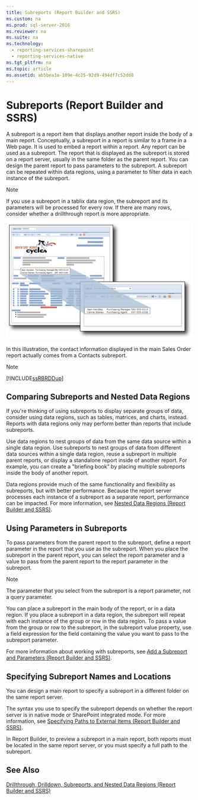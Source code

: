 ```yaml
---
title: Subreports (Report Builder and SSRS)
ms.custom: na
ms.prod: sql-server-2016
ms.reviewer: na
ms.suite: na
ms.technology: 
  - reporting-services-sharepoint
  - reporting-services-native
ms.tgt_pltfrm: na
ms.topic: article
ms.assetid: ab5bea3a-109e-4c25-92d9-494df7c52dd8
---
```

# Subreports (Report Builder and SSRS)
  A subreport is a report item that displays another report inside the body of a main report. Conceptually, a subreport in a report is similar to a frame in a Web page. It is used to embed a report within a report. Any report can be used as a subreport. The report that is displayed as the subreport is stored on a report server, usually in the same folder as the parent report. You can design the parent report to pass parameters to the subreport. A subreport can be repeated within data regions, using a parameter to filter data in each instance of the subreport.  
  
> [!NOTE]  
>  If you use a subreport in a tablix data region, the subreport and its parameters will be processed for every row. If there are many rows, consider whether a drillthrough report is more appropriate.  
  
 ![rs_Subreport](../../Images\Image\ImageNotContaina/rs_Subreport.gif "rs_Subreport")  
  
 In this illustration, the contact information displayed in the main Sales Order report actually comes from a Contacts subreport.  
  
> [!NOTE]  
>  [!INCLUDE[ssRBRDDup](../../Token\Other/ssRBRDDup_md.md)]  
  
## Comparing Subreports and Nested Data Regions  
 If you're thinking of using subreports to display separate groups of data, consider using data regions, such as tables, matrices, and charts, instead. Reports with data regions only may perform better than reports that include subreports.  
  
 Use data regions to nest groups of data from the same data source within a single data region. Use subreports to nest groups of data from different data sources within a single data region, reuse a subreport in multiple parent reports, or display a standalone report inside of another report. For example, you can create a "briefing book" by placing multiple subreports inside the body of another report.  
  
 Data regions provide much of the same functionality and flexibility as subreports, but with better performance. Because the report server processes each instance of a subreport as a separate report, performance can be impacted. For more information, see [Nested Data Regions &#40;Report Builder and SSRS&#41;](../Topic/Nested%20Data%20Regions%20\(Report%20Builder%20and%20SSRS\).md).  
  
## Using Parameters in Subreports  
 To pass parameters from the parent report to the subreport, define a report parameter in the report that you use as the subreport. When you place the subreport in the parent report, you can select the report parameter and a value to pass from the parent report to the report parameter in the subreport.  
  
> [!NOTE]  
>  The parameter that you select from the subreport is a report parameter, not a query parameter.  
  
 You can place a subreport in the main body of the report, or in a data region. If you place a subreport in a data region, the subreport will repeat with each instance of the group or row in the data region. To pass a value from the group or row to the subreport, in the subreport value property, use a field expression for the field containing the value you want to pass to the subreport parameter.  
  
 For more information about working with subreports, see [Add a Subreport and Parameters &#40;Report Builder and SSRS&#41;](../Topic/Add%20a%20Subreport%20and%20Parameters%20\(Report%20Builder%20and%20SSRS\).md).  
  
## Specifying Subreport Names and Locations  
 You can design a main report to specify a subreport in a different folder on the same report server.  
  
 The syntax you use to specify the subreport depends on whether the report server is in native mode or SharePoint integrated mode. For more information, see [Specifying Paths to External Items &#40;Report Builder and SSRS&#41;](../Topic/Specifying%20Paths%20to%20External%20Items%20\(Report%20Builder%20and%20SSRS\).md).  
  
 In Report Builder, to preview a subreport in a main report, both reports must be located in the same report server, or you must specify a full path to the subreport.  
  
## See Also  
 [Drillthrough, Drilldown, Subreports, and Nested Data Regions &#40;Report Builder and SSRS&#41;](../Topic/Drillthrough,%20Drilldown,%20Subreports,%20and%20Nested%20Data%20Regions%20\(Report%20Builder%20and%20SSRS\).md)  
  
  